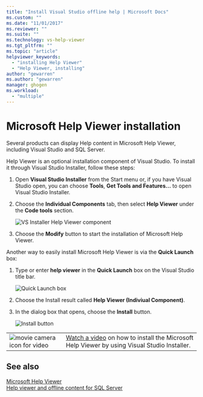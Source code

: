 ```yaml
---
title: "Install Visual Studio offline help | Microsoft Docs"
ms.custom: ""
ms.date: "11/01/2017"
ms.reviewer: ""
ms.suite: ""
ms.technology: vs-help-viewer
ms.tgt_pltfrm: ""
ms.topic: "article"
helpviewer_keywords: 
  - "installing Help Viewer"
  - "Help Viewer, installing"
author: "gewarren"
ms.author: "gewarren"
manager: ghogen
ms.workload: 
  - "multiple"
---
```

# Microsoft Help Viewer installation

Several products can display Help content in Microsoft Help Viewer, including Visual Studio and SQL Server.

Help Viewer is an optional installation component of Visual Studio. To install it through Visual Studio Installer, follow these steps:

1. Open **Visual Studio Installer** from the Start menu or, if you have Visual Studio open, you can choose **Tools**, **Get Tools and Features...** to open Visual Studio Installer.

1. Choose the **Individual Components** tab, then select **Help Viewer** under the **Code tools** section.

   ![VS Installer Help Viewer component](media/help_viewer_vs_installer.png)

1. Choose the **Modify** button to start the installation of Microsoft Help Viewer.

Another way to easily install Microsoft Help Viewer is via the **Quick Launch** box:

1. Type or enter **help viewer** in the **Quick Launch** box on the Visual Studio title bar.

   ![Quick Launch box](media/help_viewer_quick_launch.png)

1. Choose the Install result called **Help Viewer (Indiviual Component)**.

1. In the dialog box that opens, choose the **Install** button.

   ![Install button](media/help_viewer_install.png)

|         |         |
|---------|---------|
|  ![movie camera icon for video](../install/media/video-icon.png "Watch a video")  |  [Watch a video](https://mva.microsoft.com/en-us/training-courses/getting-started-with-visual-studio-2017-17798?l=ZMfaVID6D_7411787171) on how to install the Microsoft Help Viewer by using Visual Studio Installer. |

## See also

[Microsoft Help Viewer](../ide/microsoft-help-viewer.md)  
[Help viewer and offline content for SQL Server](/sql/sql-server/sql-server-help-installation)
